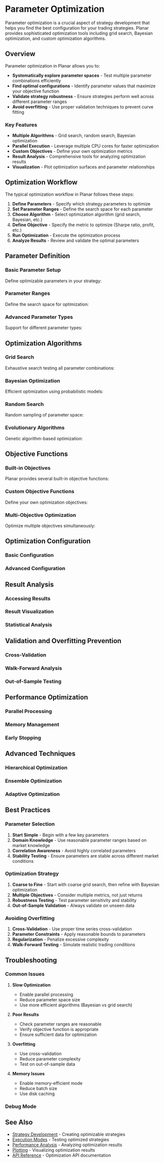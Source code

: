 <!--
title: "Parameter Optimization"
description: "Complete guide to parameter optimization in Planar, including grid search, Bayesian optimization, and performance tuning"
category: "advanced"
difficulty: "advanced"
-->

# Parameter Optimization

Parameter optimization is a crucial aspect of strategy development that helps you find the best configuration for your trading strategies. Planar provides sophisticated optimization tools including grid search, Bayesian optimization, and custom optimization algorithms.

## Overview

Parameter optimization in Planar allows you to:

- **Systematically explore parameter spaces** - Test multiple parameter combinations efficiently
- **Find optimal configurations** - Identify parameter values that maximize your objective function
- **Validate strategy robustness** - Ensure strategies perform well across different parameter ranges
- **Avoid overfitting** - Use proper validation techniques to prevent curve fitting

### Key Features

- **Multiple Algorithms** - Grid search, random search, Bayesian optimization
- **Parallel Execution** - Leverage multiple CPU cores for faster optimization
- **Custom Objectives** - Define your own optimization metrics
- **Result Analysis** - Comprehensive tools for analyzing optimization results
- **Visualization** - Plot optimization surfaces and parameter relationships

## Optimization Workflow

The typical optimization workflow in Planar follows these steps:

1. **Define Parameters** - Specify which strategy parameters to optimize
2. **Set Parameter Ranges** - Define the search space for each parameter
3. **Choose Algorithm** - Select optimization algorithm (grid search, Bayesian, etc.)
4. **Define Objective** - Specify the metric to optimize (Sharpe ratio, profit, etc.)
5. **Run Optimization** - Execute the optimization process
6. **Analyze Results** - Review and validate the optimal parameters

## Parameter Definition

### Basic Parameter Setup

Define optimizable parameters in your strategy:


### Parameter Ranges

Define the search space for optimization:


### Advanced Parameter Types

Support for different parameter types:


## Optimization Algorithms

### Grid Search

Exhaustive search testing all parameter combinations:


### Bayesian Optimization

Efficient optimization using probabilistic models:


### Random Search

Random sampling of parameter space:


### Evolutionary Algorithms

Genetic algorithm-based optimization:


## Objective Functions

### Built-in Objectives

Planar provides several built-in objective functions:


### Custom Objective Functions

Define your own optimization objectives:


### Multi-Objective Optimization

Optimize multiple objectives simultaneously:


## Optimization Configuration

### Basic Configuration


### Advanced Configuration


## Result Analysis

### Accessing Results


### Result Visualization


### Statistical Analysis


## Validation and Overfitting Prevention

### Cross-Validation


### Walk-Forward Analysis


### Out-of-Sample Testing


## Performance Optimization

### Parallel Processing


### Memory Management


### Early Stopping


## Advanced Techniques

### Hierarchical Optimization


### Ensemble Optimization


### Adaptive Optimization


## Best Practices

### Parameter Selection

1. **Start Simple** - Begin with a few key parameters
2. **Domain Knowledge** - Use reasonable parameter ranges based on market knowledge
3. **Correlation Awareness** - Avoid highly correlated parameters
4. **Stability Testing** - Ensure parameters are stable across different market conditions

### Optimization Strategy

1. **Coarse to Fine** - Start with coarse grid search, then refine with Bayesian optimization
2. **Multiple Objectives** - Consider multiple metrics, not just returns
3. **Robustness Testing** - Test parameter sensitivity and stability
4. **Out-of-Sample Validation** - Always validate on unseen data

### Avoiding Overfitting

1. **Cross-Validation** - Use proper time series cross-validation
2. **Parameter Constraints** - Apply reasonable bounds to parameters
3. **Regularization** - Penalize excessive complexity
4. **Walk-Forward Testing** - Simulate realistic trading conditions

## Troubleshooting

### Common Issues

1. **Slow Optimization**
   - Enable parallel processing
   - Reduce parameter space size
   - Use more efficient algorithms (Bayesian vs grid search)

2. **Poor Results**
   - Check parameter ranges are reasonable
   - Verify objective function is appropriate
   - Ensure sufficient data for optimization

3. **Overfitting**
   - Use cross-validation
   - Reduce parameter complexity
   - Test on out-of-sample data

4. **Memory Issues**
   - Enable memory-efficient mode
   - Reduce batch size
   - Use disk caching

### Debug Mode


## See Also

- [Strategy Development](guides/../guides/strategy-development.md) - Creating optimizable strategies
- [Execution Modes](guides/execution-modes.md) - Testing optimized strategies
- [Performance Analysis](metrics.md) - Analyzing optimization results
- [Plotting](plotting.md) - Visualizing optimization results
- [API Reference](API/optimization.md) - Optimization API documentation